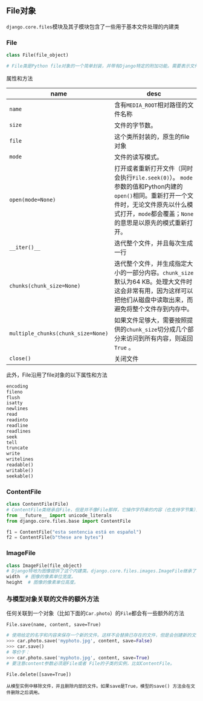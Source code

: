## File对象

`django.core.files`模块及其子模块包含了一些用于基本文件处理的内建类

### File

```python
class File(file_object)

# File类是Python file对象的一个简单封装，并带有Django特定的附加功能。需要表示文件的时候，Django内部会使用这个类。
```

属性和方法

| name                               | desc                                                         |
| ---------------------------------- | ------------------------------------------------------------ |
| `name`                             | 含有`MEDIA_ROOT`相对路径的文件名称                           |
| `size`                             | 文件的字节数。                                               |
| `file`                             | 这个类所封装的，原生的file 对象                              |
| `mode`                             | 文件的读写模式。                                             |
| `open(mode=None)`                  | 打开或者重新打开文件（同时会执行`File.seek(0)`）。 `mode`参数的值和Python内建的`open()`相同。重新打开一个文件时，无论文件原先以什么模式打开，`mode`都会覆盖；`None`的意思是以原先的模式重新打开。 |
| `__iter()__`                       | 迭代整个文件，并且每次生成一行                               |
| `chunks(chunk_size=None)`          | 迭代整个文件，并生成指定大小的一部分内容。`chunk_size`默认为64 KB。处理大文件时这会非常有用，因为这样可以把他们从磁盘中读取出来，而避免将整个文件存到内存中。 |
| `multiple_chunks(chunk_size=None)` | 如果文件足够大，需要按照提供的`chunk_size`切分成几个部分来访问到所有内容，则返回`True` 。 |
| `close()`                          | 关闭文件                                                     |

此外，File沿用了file对象的以下属性和方法

```python
encoding
fileno
flush
isatty 
newlines
read 
readinto
readline
readlines 
seek
tell
truncate
write 
writelines
readable()
writable()
seekable()
```

### ContentFile

```python
class ContentFile(File)
# ContentFile类继承自File，但是并不像File那样，它操作字符串的内容（也支持字节集），而不是一个实际的文件。
from __future__ import unicode_literals
from django.core.files.base import ContentFile

f1 = ContentFile("esta sentencia está en español")
f2 = ContentFile(b"these are bytes")
```

### ImageFile

```python
class ImageFile(file_object)
# Django特地为图像提供了这个内建类。django.core.files.images.ImageFile继承了 File的所有属性和方法，并且额外提供了以下的属性：
width  # 图像的像素单位宽度。
height  # 图像的像素单位高度。
```

### 与模型对象关联的文件的额外方法

任何关联到一个对象（比如下面的`Car.photo`）的`File`都会有一些额外的方法

`File.save(name, content, save=True)`

```python
# 使用给定的名字和内容来保存一个新的文件。这样不会替换已存在的文件，但是会创建新的文件，并且更新对象来指向它。如果save为True，模型的save()方法会在文件保存之后调用。这就是说，下面两行：
>>> car.photo.save('myphoto.jpg', content, save=False)
>>> car.save()
# 等价于：
>>> car.photo.save('myphoto.jpg', content, save=True)
# 要注意content参数必须是File或者 File的子类的实例，比如ContentFile。
```

`File.delete([save=True])`

```
从模型实例中移除文件，并且删除内部的文件。如果save是True，模型的save() 方法会在文件删除之后调用。
```

